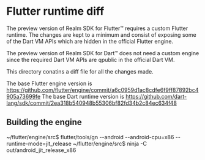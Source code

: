 # Flutter runtime diff

The preview version of Realm SDK for Flutter™ requires a custom Flutter runtime. The changes are kept to a minimum and consist of exposing some of the Dart VM APIs which are hidden in the official Flutter engine.

The preview version of Realm SDK for Dart™ does not need a custom engine since the required Dart VM APIs are qpublic in the official Dart VM.

This directory conatins a diff file for all the changes made.


The base Flutter engine version is https://github.com/flutter/engine/commit/a6c0959d1ac8cdfe6f9ff87892bc4905a73699fe
The base Dart runtime version is https://github.com/dart-lang/sdk/commit/2ea318b540948b55306bf82fd34b2c84ec634f48


## Building the engine
~/flutter/engine/src$ flutter/tools/gn --android --android-cpu=x86 --runtime-mode=jit_release
~/flutter/engine/src$ ninja -C out/android_jit_release_x86
